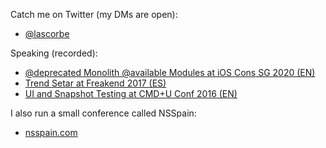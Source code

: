 
Catch me on Twitter (my DMs are open):
- [@lascorbe](https://twitter.com/lascorbe)

Speaking (recorded):
- [@deprecated Monolith @available Modules at iOS Cons SG 2020 (EN)](https://engineers.sg/video/deprecated-monolith-available-modules-ios-conf-sg-2020--3940)
- [Trend Setar at Freakend 2017 (ES)](https://www.youtube.com/watch?v=oU0Vs8D9tUg&list=PLKxa4AIfm4pUaVhRKxYErhAvjU9xqwZOb&index=14&t=0s)
- [UI and Snapshot Testing at CMD+U Conf 2016 (EN)](https://academy.realm.io/posts/cmdu-conf-luis-ascorbe-ui-and-snapshottesting/)

I also run a small conference called NSSpain:
- [nsspain.com](http://nsspain.com)
